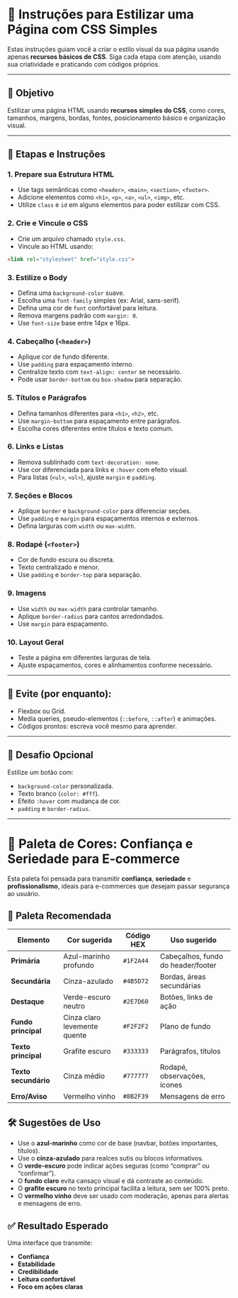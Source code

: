 
# 🧩 Instruções para Estilizar uma Página com CSS Simples

Estas instruções guiam você a criar o estilo visual da sua página usando apenas **recursos básicos de CSS**. Siga cada etapa com atenção, usando sua criatividade e praticando com códigos próprios.

---

## 🎯 Objetivo

Estilizar uma página HTML usando **recursos simples do CSS**, como cores, tamanhos, margens, bordas, fontes, posicionamento básico e organização visual.

---

## 🔧 Etapas e Instruções

### 1. Prepare sua Estrutura HTML

- Use tags semânticas como `<header>`, `<main>`, `<section>`, `<footer>`.
- Adicione elementos como `<h1>`, `<p>`, `<a>`, `<ul>`, `<img>`, etc.
- Utilize `class` e `id` em alguns elementos para poder estilizar com CSS.

### 2. Crie e Vincule o CSS

- Crie um arquivo chamado `style.css`.
- Vincule ao HTML usando:

```html
<link rel="stylesheet" href="style.css">
```

### 3. Estilize o Body

- Defina uma `background-color` suave.
- Escolha uma `font-family` simples (ex: Arial, sans-serif).
- Defina uma cor de `font` confortável para leitura.
- Remova margens padrão com `margin: 0`.
- Use `font-size` base entre 14px e 16px.

### 4. Cabeçalho (`<header>`)

- Aplique cor de fundo diferente.
- Use `padding` para espaçamento interno.
- Centralize texto com `text-align: center` se necessário.
- Pode usar `border-bottom` ou `box-shadow` para separação.

### 5. Títulos e Parágrafos

- Defina tamanhos diferentes para `<h1>`, `<h2>`, etc.
- Use `margin-bottom` para espaçamento entre parágrafos.
- Escolha cores diferentes entre títulos e texto comum.

### 6. Links e Listas

- Remova sublinhado com `text-decoration: none`.
- Use cor diferenciada para links e `:hover` com efeito visual.
- Para listas (`<ul>`, `<ol>`), ajuste `margin` e `padding`.

### 7. Seções e Blocos

- Aplique `border` e `background-color` para diferenciar seções.
- Use `padding` e `margin` para espaçamentos internos e externos.
- Defina larguras com `width` ou `max-width`.

### 8. Rodapé (`<footer>`)

- Cor de fundo escura ou discreta.
- Texto centralizado e menor.
- Use `padding` e `border-top` para separação.

### 9. Imagens

- Use `width` ou `max-width` para controlar tamanho.
- Aplique `border-radius` para cantos arredondados.
- Use `margin` para espaçamento.

### 10. Layout Geral

- Teste a página em diferentes larguras de tela.
- Ajuste espaçamentos, cores e alinhamentos conforme necessário.

---

## 🚫 Evite (por enquanto):

- Flexbox ou Grid.
- Media queries, pseudo-elementos (`::before`, `::after`) e animações.
- Códigos prontos: escreva você mesmo para aprender.

---

## 🧠 Desafio Opcional

Estilize um botão com:

- `background-color` personalizada.
- Texto branco (`color: #fff`).
- Efeito `:hover` com mudança de cor.
- `padding` e `border-radius`.

---

# 🎨 Paleta de Cores: Confiança e Seriedade para E-commerce

Esta paleta foi pensada para transmitir **confiança**, **seriedade** e **profissionalismo**, ideais para e-commerces que desejam passar segurança ao usuário.

## 🌈 Paleta Recomendada

| Elemento            | Cor sugerida                | Código HEX  | Uso sugerido                        |
|---------------------|-----------------------------|-------------|-------------------------------------|
| **Primária**        | Azul-marinho profundo       | `#1F2A44`   | Cabeçalhos, fundo do header/footer |
| **Secundária**      | Cinza-azulado               | `#4B5D72`   | Bordas, áreas secundárias          |
| **Destaque**        | Verde-escuro neutro         | `#2E7D60`   | Botões, links de ação              |
| **Fundo principal** | Cinza claro levemente quente| `#F2F2F2`   | Plano de fundo                     |
| **Texto principal** | Grafite escuro              | `#333333`   | Parágrafos, títulos                |
| **Texto secundário**| Cinza médio                 | `#777777`   | Rodapé, observações, ícones        |
| **Erro/Aviso**      | Vermelho vinho              | `#8B2F39`   | Mensagens de erro                  |

## 🛠️ Sugestões de Uso

- Use o **azul-marinho** como cor de base (navbar, botões importantes, títulos).
- Use o **cinza-azulado** para realces sutis ou blocos informativos.
- O **verde-escuro** pode indicar ações seguras (como “comprar” ou “confirmar”).
- O **fundo claro** evita cansaço visual e dá contraste ao conteúdo.
- O **grafite escuro** no texto principal facilita a leitura, sem ser 100% preto.
- O **vermelho vinho** deve ser usado com moderação, apenas para alertas e mensagens de erro.

## ✅ Resultado Esperado

Uma interface que transmite:

- **Confiança**
- **Estabilidade**
- **Credibilidade**
- **Leitura confortável**
- **Foco em ações claras**